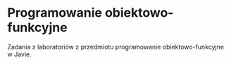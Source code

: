 # Programowanie obiektowo-funkcyjne

Zadania z laboratoriów z przedmiotu programowanie obiektowo-funkcyjne w Javie.
